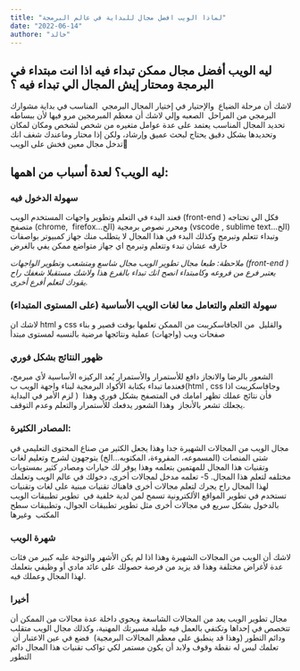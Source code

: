 ```yaml
---
title: "لماذا الويب افضل مجال للبداية في عالم البرمجة"
date: "2022-06-14"
authore: "خالد"
---
```


## ليه الويب أفضل مجال ممكن تبداء فيه اذا انت مبتداء في البرمجة ومحتار إيش المجال الي تبداء فيه ؟

لاشك أن مرحلة الضياع  والإحتيار في إختيار المجال البرمجي  المناسب في بداية مشوارك البرمجي من المراحل  الصعبه وإلي لاشك أن معظم المبرمجين مرو فيها لأن ببساطه تحديد المجال المناسب يعتمد على عدة عوامل متغيره من شخص لشخص ومكان لمكان وتحديدها بشكل دقيق يحتاج لبحث عميق وإرشاد،
ولكن إذا محتار وماعندك شغف انك تدخل مجال معين فخش على الويب🙂

## ليه الويب؟ لعدة أسباب من اهمها:

### سهولة الدخول فيه

فعند البدء في التعلم وتطوير واجهات المستخدم الويب (front-end ) فكل الي تحتاجه متصفح (chrome,  firefox...الخ) ومحرر نصوص برمجية (vscode , sublime text...الخ) وتبداء تتعلم وتبرمج وكذلك البدء في هذا المجال لا يتطلب منك جهاز كمبيوتر بواصفات خارقه عشان تبدء وتتعلم وتبرمج اي جهاز متواضع ممكن يفي بالغرض

_ملاحظة: طبعا مجال تطوير الويب مجال شاسع ومتشعب وتطوير الواجهات (front-end ) يعتبر فرع من فروعه وكامبتداء انصح انك تبداء بالفرع هذا ولاشك مستقبلا شغفك راح يقودك لتعلم أفرع أخرى._

### سهولة التعلم والتعامل معا لغات الويب الأساسية (على المستوى المتبداء)

لاشك ان html و css والقليل  من الجافاسكريبت من الممكن تعلمها بوقت قصير و بناء صفحات ويب (واجهات) عملية ونتائجها مرضية بالنسبه لمستوى مبتدأ

### ظهور النتائج بشكل فوري

الشعور بالرضا والانجاز دافع للأستمرار والأستمرار يُعد الركيزه الأساسية لأي مبرمج، فعندما تبداء بكتابة الأكواد البرمجية لبناء واجهة الويب ب(html , css وجافاسكريبت اذا لزم الأمر في البداية )  فأن نتائج عملك تظهر امامك في المتصفح بشكل فوري وهذا يجعلك تشعر بالأنجاز  وهذا الشعور يدفعك للأستمرار والتعلم وعدم التوقف.

### المصادر الكثيرة:

مجال الويب من المجالات الشهيرة جدا وهذا يجعل الكثير من صناع المحتوى التعليمي في شتى المنصات (المسموعه، المقروءة، المكتوبه...الخ) يتوجهون لشرح وتعليم لغات وتقنيات هذا المجال للمهتمين بتعلمه وهذا يوفر لك خيارات ومصادر كثير بمستويات مختلفه لتعلم هذا المجال.
5- تعلمه مدخل لمجالات أخرى، دخولك في عالم الويب وتعلمك لهذا المجال راح يجرك لتعلم مجالات أخرى فاهناك تقنيات مبنية على لغات وتقنيات تستخدم في تطوير المواقع الألكترونية تسمح لمن لدية خلفية في  تطوير تطبيقات الويب بالدخول بشكل سريع في مجالات أخرى مثل تطوير تطبيقات الجوال، وتطبيقات سطح المكتب  وغيرها

### شهرة الويب

لاشك أن الويب من المجالات الشهيرة وهذا اذا لم يكن الأشهر والتوجة عليه كبير من فئات عدة لأغراض مختلفة وهذا قد يزيد من فرصة حصولك على عائد مادي أو وظيفي بتعلمك لهذا المجال وعملك فيه.

### أخيرا

مجال تطوير الويب يعد من المجالات الشاسعة ويحوي داخلة عدة مجالات من الممكن أن تتخصص في إحداها وتكتفي بالعمل فيه طيلة مسيرتك المهنية، وكذلك مجال الويب متقلب ودائم التطور (وهذا قد ينطبق على معظم المجالات البرمجية)  فضع في عين الاعتبار أن  تعلمك ليس له نقطة وقوف ولابد أن يكون مستمر لكي تواكب تقنيات هذا المجال دائم التطور
